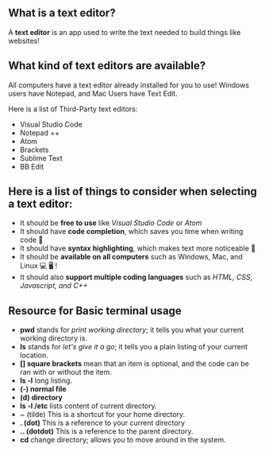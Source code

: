 ## What is a text editor?

A **text editor** is an app used to write the text needed to build things like websites!

## What kind of text editors are available?

All computers have a text editor already installed for you to use!
Windows users have Notepad, and Mac Users have Text Edit.

Here is a list of Third-Party text editors:

* Visual Studio Code 
* Notepad ++
* Atom
* Brackets
* Sublime Text
* BB Edit

## Here is a list of things to consider when selecting a text editor:

* It should be **free to use** like _Visual Studio Code_ or _Atom_
* It should have **code completion**, which saves you time when writing code 🙂
* It should have **syntax highlighting**, which makes text more noticeable 🌈
* It should be **available on all computers** such as Windows, Mac, and Linux 💻 🖥️ !
* It should also **support multiple coding languages** such as _HTML, CSS, Javascript, and C++_

## Resource for Basic terminal usage
* **pwd** stands for _print working directory_; it tells you what your current working directory is.
* **ls** stands for _let's give it a go_; it tells you a plain listing of your current location. 
* **[] square brackets** mean that an item is optional, and the code can be ran with or without the item.
* **ls -l** long listing.
* **(-) normal file**
* **(d) directory**
* **ls -l /etc** lists content of current directory.
* ~ (tilde) This is a shortcut for your home directory.
* **. (dot)** This is a reference to your current directory
* **.. (dotdot)** This is a reference to the parent directory.
* **cd** change directory; allows you to move around in the system.
